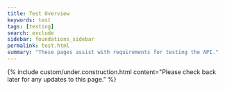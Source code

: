 ```yaml
---
title: Test Overview
keywords: test
tags: [testing]
search: exclude
sidebar: foundations_sidebar
permalink: test.html
summary: "These pages assist with requirements for testing the API."
---
```


{% include custom/under.construction.html content="Please check back later for any updates to this page." %}

<!--
### 1. Testing Overview
The Test section contains a common baseline for testing FHIR-based APIs to ensure a satisfactory level of technical conformance has been reached. A FHIR-based API contains individual layers that require testing, which when combined will form a complete and detailed test log for the API prior to any formal assurance activities being carried out.

Testing may include the following:

- API conformance based on NHS Digital FHIR policy 
- RESTful conformance
- Security
- Authentication
- Payload(s)
- Spine Integration
- Clinical Safety
- End-to-End Testing

Depending on the API, it may be necessary to carry out the additional non-functional testing:

- Penetration Testing
- Performance
- Volumetrics

### 2. FHIR Servers

Where testing requires the use of a FHIR server, there are several options available.

#### 2.1 Public Servers

There are many freely available public servers that can be used to test with.  For a comprehensive list of servers, navigate to [Publicly Available FHIR Servers for testing](http://wiki.hl7.org/index.php?title=Publicly_Available_FHIR_Servers_for_testing)

#### 2.2 Local/Private Server

There are two well supported FHIR servers that can be downloaded and used for testing within your own environment:

**HAPI-FHIR**

A servlet based RESTful server, which is an Open Source application written in Java. More information can be found at [http://hapifhir.io/](http://hapifhir.io/).

**Furore Vonk**

Vonk is created by Furore and is a user friendly RESTful server. It's free for testing, but does require that you restart the server everyday. It can be ran in Docker or as a .NET executable. More information can be found at [https://fhir.furore.com/](https://fhir.furore.com/)
-->

<!--
The Test section contains descriptions of approaches and suggestions for building APIs.

| Page              |  Description    |
|+---------------------|+--------------------------------+|
| Patterns / Topology | Describes access patterns necessary which influence the access, security, and use of APIs. Depending on the pattern or topology of the requesting and responding system. The relationship between the requestor and responder influences the choice of access mechanism, security of payload and access finally build of the system |
| Access | The access mechanism and of requesting system is influenced by many factors. This section demonstrates the design decisions to consider | 
| Security | The security of the FHIR payload, access, and data at rest are all important design decisions while building an API. | 
| Test Data | The test data allows the testing of the API at the individual response level. | 

{% include note.html content="This section provides an overview of the main elements of the testing process to consider within API development" %}

# Providing an API

The following diagram explains the elements of APIs allowing a the development of APIs:

{% include custom/provide_api.svg %}

# Contribute

This site is structured around API users, developers, and architects. Please get involved in the journey.

{% include custom/api_overview.svg %}
-->